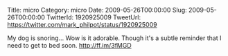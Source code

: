 Title: micro
Category: micro
Date: 2009-05-26T00:00:00
Slug: 2009-05-26T00:00:00
TwitterId: 1920925009
TweetUrl: https://twitter.com/mark_philpot/status/1920925009

My dog is snoring... Wow is it adorable. Though it's a subtle reminder that I need to get to bed soon. http://ff.im/3fMGD